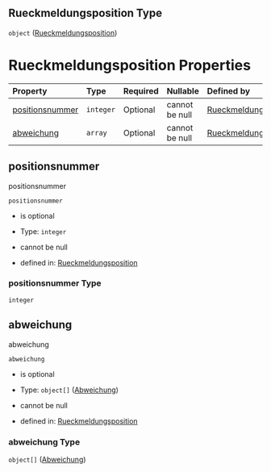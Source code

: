 ## Rueckmeldungsposition Type

`object` ([Rueckmeldungsposition](rueckmeldungsposition.md))

# Rueckmeldungsposition Properties

| Property                            | Type      | Required | Nullable       | Defined by                                                                                                                                                                                                                   |
| :---------------------------------- | :-------- | :------- | :------------- | :--------------------------------------------------------------------------------------------------------------------------------------------------------------------------------------------------------------------------- |
| [positionsnummer](#positionsnummer) | `integer` | Optional | cannot be null | [Rueckmeldungsposition](rueckmeldungsposition-properties-positionsnummer.md "https://raw.githubusercontent.com/conuti-gmbh/bo4e-schema/master/schemas/v1/com/Rueckmeldungsposition.schema.json#/properties/positionsnummer") |
| [abweichung](#abweichung)           | `array`   | Optional | cannot be null | [Rueckmeldungsposition](rueckmeldungsposition-properties-abweichung.md "https://raw.githubusercontent.com/conuti-gmbh/bo4e-schema/master/schemas/v1/com/Rueckmeldungsposition.schema.json#/properties/abweichung")           |

## positionsnummer

positionsnummer

`positionsnummer`

*   is optional

*   Type: `integer`

*   cannot be null

*   defined in: [Rueckmeldungsposition](rueckmeldungsposition-properties-positionsnummer.md "https://raw.githubusercontent.com/conuti-gmbh/bo4e-schema/master/schemas/v1/com/Rueckmeldungsposition.schema.json#/properties/positionsnummer")

### positionsnummer Type

`integer`

## abweichung

abweichung

`abweichung`

*   is optional

*   Type: `object[]` ([Abweichung](abweichung.md))

*   cannot be null

*   defined in: [Rueckmeldungsposition](rueckmeldungsposition-properties-abweichung.md "https://raw.githubusercontent.com/conuti-gmbh/bo4e-schema/master/schemas/v1/com/Rueckmeldungsposition.schema.json#/properties/abweichung")

### abweichung Type

`object[]` ([Abweichung](abweichung.md))
